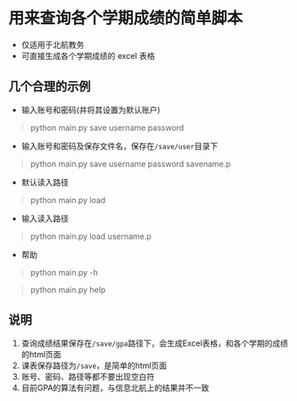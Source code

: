 # 用来查询各个学期成绩的简单脚本

- 仅适用于北航教务
- 可直接生成各个学期成绩的 excel 表格

## 几个合理的示例 ##


- 输入账号和密码(并将其设置为默认账户) 
> python main.py save username password

- 输入账号和密码及保存文件名，保存在`/save/user`目录下
> python main.py save username password savename.p

- 默认读入路径
> python main.py load


- 输入读入路径
> python main.py load username.p



- 帮助


> python main.py -h


> python main.py help



## 说明

1. 查询成绩结果保存在`/save/gpa`路径下，会生成Excel表格，和各个学期的成绩的html页面
2. 课表保存路径为`/save`，是简单的html页面
3. 账号、密码、路径等都不要出现空白符
4. 目前GPA的算法有问题，与信息北航上的结果并不一致

